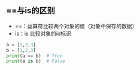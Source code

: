## ==与is的区别
* ==：运算符比较两个对象的值（对象中保存的数据）
* is：is 比较对象的id标识

```python
a = [1,2,3]
b = [1,2,3]
print(a == b)  # True
print(a is b)  # False
```
